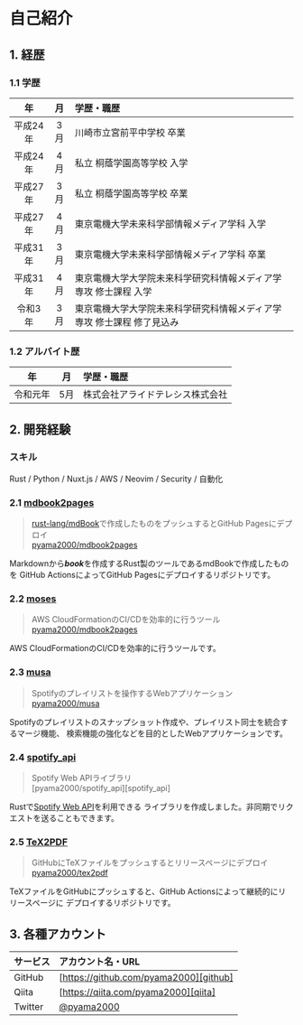 # 自己紹介

## 1. 経歴

### 1.1 学歴

| 年       | 月  | 学歴・職歴 |
|:--------:|:---:|:-----------|
| 平成24年 | 3月 | 川崎市立宮前平中学校 卒業  |
| 平成24年 | 4月 | 私立 桐蔭学園高等学校 入学 |
| 平成27年 | 3月 | 私立 桐蔭学園高等学校 卒業 |
| 平成27年 | 4月 | 東京電機大学未来科学部情報メディア学科 入学 |
| 平成31年 | 3月 | 東京電機大学未来科学部情報メディア学科 卒業 |
| 平成31年 | 4月 | 東京電機大学大学院未来科学研究科情報メディア学専攻 修士課程 入学       |
| 令和3年  | 3月 | 東京電機大学大学院未来科学研究科情報メディア学専攻 修士課程 修了見込み |

### 1.2 アルバイト歴

| 年       | 月  | 学歴・職歴                       |
|:--------:|:---:|:---------------------------------|
| 令和元年 | 5月 | 株式会社アライドテレシス株式会社 |

## 2. 開発経験

### スキル

Rust / Python / Nuxt.js / AWS / Neovim / Security / 自動化

### 2.1 [mdbook2pages](./production/mdbook2pages.md)

> [rust-lang/mdBook][mdBook]で作成したものをプッシュするとGitHub Pagesにデプロイ  
> [pyama2000/mdbook2pages][mdbook2pages]

Markdownから***book***を作成するRust製のツールであるmdBookで作成したものを
GitHub ActionsによってGitHub Pagesにデプロイするリポジトリです。

### 2.2 [moses](./production/moses.md)

> AWS CloudFormationのCI/CDを効率的に行うツール  
> [pyama2000/mdbook2pages][mdbook2pages]

AWS CloudFormationのCI/CDを効率的に行うツールです。

### 2.3 [musa](./production/musa.md)

> Spotifyのプレイリストを操作するWebアプリケーション  
> [pyama2000/musa][musa]

Spotifyのプレイリストのスナップショット作成や、プレイリスト同士を統合するマージ機能、
検索機能の強化などを目的としたWebアプリケーションです。

### 2.4 [spotify\_api](./production/spotif_api.md)

> Spotify Web APIライブラリ  
> [pyama2000/spotify\_api][spotify_api]

Rustで[Spotify Web API][SpotifyWebAPI]を利用できる
ライブラリを作成しました。非同期でリクエストを送ることもできます。

### 2.5 [TeX2PDF](./production/tex2pdf.md)

> GitHubにTeXファイルをプッシュするとリリースページにデプロイ  
> [pyama2000/tex2pdf][tex2pdf]

TeXファイルをGitHubにプッシュすると、GitHub Actionsによって継続的にリリースページに
デプロイするリポジトリです。

## 3. 各種アカウント

| サービス | アカウント名・URL                      |
|:---------|:---------------------------------------|
| GitHub   | [https://github.com/pyama2000][github] |
| Qiita    | [https://qiita.com/pyama2000][qiita]   |
| Twitter  | [@pyama2000][twitter]                  |

[SpotifyWebAPI]:https://developer.spotify.com/documentation/web-api
[spotify\_api]:https://github.com/pyama2000/spotify_api
[musa]:https://github.com/pyama2000/musa
[tex2pdf]:https://github.com/pyama2000/tex2pdf
[mdBook]:https://github.com/rust-lang/mdBook
[mdbook2pages]:https://github.com/pyama2000/mdbook2pages

[github]:https://github.com/pyama2000
[qiita]:https://qiita.com/pyama2000
[twitter]:https://twitter.com/pyama2000
